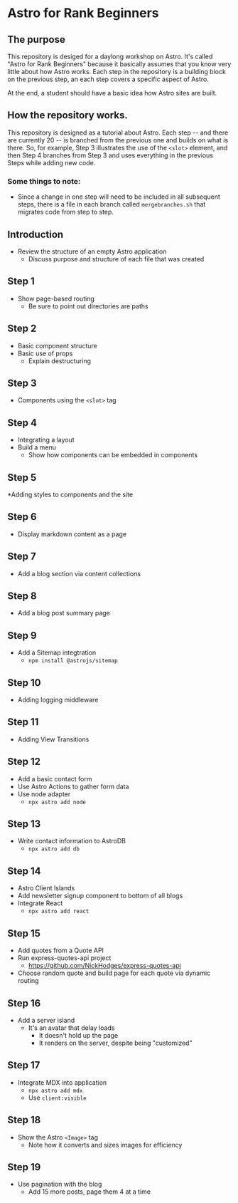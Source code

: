 # Astro for Rank Beginners

## The purpose

This repository is desiged for a daylong workshop on Astro.  It's called "Astro for Rank Beginners" because it basically assumes that you know very little about how Astro works. Each step in the repository is a building block on the previous step, an each step covers a specific aspect of Astro.

At the end, a student should have a basic idea how Astro sites are built.

## How the repository works.

This repository is designed as a tutorial about Astro.  Each step -- and there are currently 20 -- is branched from the previous one and builds on what is there.  So, for example, Step 3 illustrates the use of the `<slot>` element, and then Step 4 branches from Step 3 and uses everything in the previous Steps while adding new code.

### Some things to note:

* Since a change in one step will need to be included in all subsequent steps, there is a file in each branch called `mergebranches.sh` that migrates code from step to step.

## Introduction

* Review the structure of an empty Astro application
  * Discuss purpose and structure of each file that was created

## Step 1

* Show page-based routing
  * Be sure to point out directories are paths

## Step 2

* Basic component structure
* Basic use of props
  * Explain destructuring

## Step 3

* Components using the `<slot>` tag

## Step 4

* Integrating a layout
* Build a menu
  * Show how components can be embedded in components

## Step 5

*Adding styles to components and the site

## Step 6

* Display markdown content as a page

## Step 7

* Add a blog section via content collections

## Step 8

*  Add a blog post summary page

## Step 9

* Add a Sitemap integtration
  * `npm install @astrojs/sitemap`

## Step 10

* Adding logging middleware

## Step 11

* Adding View Transitions

## Step 12

* Add a basic contact form
* Use Astro Actions to gather form data
* Use node adapter
  * `npx astro add node`

## Step 13

* Write contact information to AstroDB
  * `npx astro add db`

## Step 14

* Astro Client Islands
* Add newsletter signup component to bottom of all blogs
* Integrate React
  * `npx astro add react`

## Step 15

* Add quotes from a Quote API
* Run express-quotes-api project
  * https://github.com/NickHodges/express-quotes-api
* Choose random quote and build page for each quote via dynamic routing

## Step 16

* Add a server island
  * It's an avatar that delay loads
    * It doesn't hold up the page
    * It renders on the server, despite being "customized"

## Step 17

* Integrate MDX into application
  * `npx astro add mdx`
  * Use `client:visible`

## Step 18

* Show the Astro `<Image>` tag
  * Note how it converts and sizes images for efficiency

## Step 19

* Use pagination with the blog
  * Add 15 more posts, page them 4 at a time
